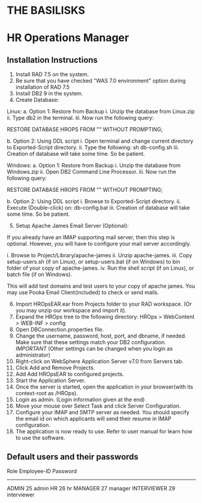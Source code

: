 THE BASILISKS
=============
HR Operations Manager
=====================


Installation Instructions
-------------------------


1. Install RAD 7.5 on the system.
2. Be sure that you have checked "WAS 7.0 environment" option during installation of RAD 7.5
3. Install DB2 9 in the system.
4. Create Database:

Linux:
a. Option 1: Restore from Backup
i. Unzip the database from Linux.zip
ii. Type db2 in the terminal.
iii. Now run the following query:

RESTORE DATABASE HROPS FROM "<Path to Linux directory>" WITHOUT PROMPTING;

b. Option 2: Using DDL script
i. Open terminal and change current directory to Exported-Script directory.
ii. Type the following:
sh db-config.sh
iii. Creation of database will take some time. So be patient.

Windows:
a. Option 1: Restore from Backup
i. Unzip the database from Windows.zip
ii. Open DB2 Command Line Processor.
iii. Now run the following query:

RESTORE DATABASE HROPS FROM "<Path to Linux directory>" WITHOUT PROMPTING;

b. Option 2: Using DDL script
i. Browse to Exported-Script directory.
ii. Execute (Double-click) on:
db-config.bat
iii. Creation of database will take some time. So be patient.



5. Setup Apache James Email Server (Optional):

If you already have an IMAP supporting mail server, then this step is optional. However, you will have to configure your mail server accordingly.

i. Browse to Project/Library/apache-james
ii. Unzip apache-james.
iii. Copy setup-users.sh (if on Linux), or setup-users.bat (if on Windows) to bin folder of your copy of apache-james.
iv. Run the shell script (if on Linux), or batch file (if on Windows).

This will add test domains and test users to your copy of apache james.
You may use Pooka Email Client(included) to check or send mails.

6. Import HROpsEAR.ear from Projects folder to your RAD workspace. (Or you may unzip our workspace and import it).
7. Expand the HROps tree to the following directory:
HROps > WebContent > WEB-INF > config
8. Open DBConnection.properties file.
9. Change the username, password, host, port, and dbname, if needed. Make sure that these settings match your DB2 configuration. *IMPORTANT*
      (Other settings can be changed when you login as administrator)
10. Right-click on WebSphere Application Server v7.0 from Servers tab.
11. Click Add and Remove Projects.
12. Add Add HROpsEAR to configured projects.
13. Start the Application Server.
14. Once the server is started, open the application in your browser(with its context-root as /HROps).
15. Login as admin. (Login information given at the end)
16. Move your mouse over Select Task and click Server Configuration.
17. Configure your IMAP and SMTP server as needed. You should specify the email id on which applicants will send their resume in IMAP configuration.
18. The application is now ready to use. Refer to user manual for learn how to use the software.



Default users and their passwords
---------------------------------

Role               Employee-ID               Password
----               -----------               --------

ADMIN              25                        admin
HR                 26                        hr
MANAGER            27                        manager
INTERVIEWER        29                        interviewer

